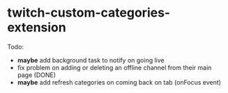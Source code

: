 # twitch-custom-categories-extension

Todo:
- **maybe** add background task to notify on going live
- fix problem on adding or deleting an offline channel from their main page (DONE)
- **maybe** add refresh categories on coming back on tab (onFocus event)
